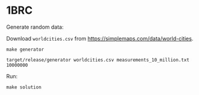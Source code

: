 # 1BRC

Generate random data:

Download `worldcities.csv` from https://simplemaps.com/data/world-cities.

```shell
make generator

target/release/generator worldcities.csv measurements_10_million.txt 10000000
```

Run:
    
```shell
make solution


```